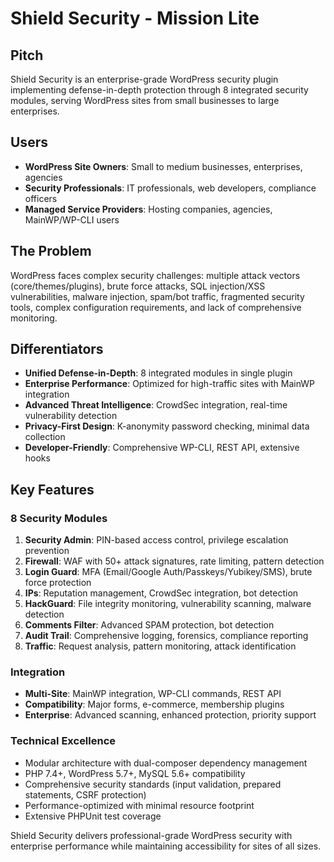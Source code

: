 # Shield Security - Mission Lite

## Pitch
Shield Security is an enterprise-grade WordPress security plugin implementing defense-in-depth protection through 8 integrated security modules, serving WordPress sites from small businesses to large enterprises.

## Users
- **WordPress Site Owners**: Small to medium businesses, enterprises, agencies
- **Security Professionals**: IT professionals, web developers, compliance officers  
- **Managed Service Providers**: Hosting companies, agencies, MainWP/WP-CLI users

## The Problem
WordPress faces complex security challenges: multiple attack vectors (core/themes/plugins), brute force attacks, SQL injection/XSS vulnerabilities, malware injection, spam/bot traffic, fragmented security tools, complex configuration requirements, and lack of comprehensive monitoring.

## Differentiators
- **Unified Defense-in-Depth**: 8 integrated modules in single plugin
- **Enterprise Performance**: Optimized for high-traffic sites with MainWP integration
- **Advanced Threat Intelligence**: CrowdSec integration, real-time vulnerability detection
- **Privacy-First Design**: K-anonymity password checking, minimal data collection
- **Developer-Friendly**: Comprehensive WP-CLI, REST API, extensive hooks

## Key Features

### 8 Security Modules
1. **Security Admin**: PIN-based access control, privilege escalation prevention
2. **Firewall**: WAF with 50+ attack signatures, rate limiting, pattern detection
3. **Login Guard**: MFA (Email/Google Auth/Passkeys/Yubikey/SMS), brute force protection
4. **IPs**: Reputation management, CrowdSec integration, bot detection
5. **HackGuard**: File integrity monitoring, vulnerability scanning, malware detection
6. **Comments Filter**: Advanced SPAM protection, bot detection
7. **Audit Trail**: Comprehensive logging, forensics, compliance reporting
8. **Traffic**: Request analysis, pattern monitoring, attack identification

### Integration
- **Multi-Site**: MainWP integration, WP-CLI commands, REST API
- **Compatibility**: Major forms, e-commerce, membership plugins
- **Enterprise**: Advanced scanning, enhanced protection, priority support

### Technical Excellence
- Modular architecture with dual-composer dependency management
- PHP 7.4+, WordPress 5.7+, MySQL 5.6+ compatibility
- Comprehensive security standards (input validation, prepared statements, CSRF protection)
- Performance-optimized with minimal resource footprint
- Extensive PHPUnit test coverage

Shield Security delivers professional-grade WordPress security with enterprise performance while maintaining accessibility for sites of all sizes.